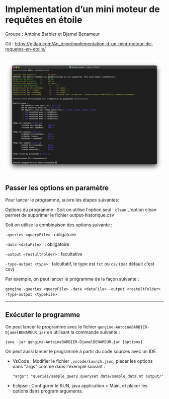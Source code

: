 # Implementation d’un mini moteur de requêtes en étoile

Groupe : Antoine Barbier et Djamel Benameur

Git : https://gitlab.com/An_toine/implementation-d-un-mini-moteur-de-requetes-en-etoile/


![Exemple de l'exécution du moteur de requêtes en étoile sur des données et des requêtes ](images/exemple-exec-programme.png)
---

## Passer les options en paramètre
Pour lancer le programme, suivre les étapes suivantes:

Options du programme : 
Soit on utilise l'option seul : ```clean```
L'option clean permet de supprimer le fichier output-historique.csv

Soit on utilise la combinaison des options suivante :

```-queries <queryFile>``` : obligatoire

```-data <dataFile> ``` : obligatoire

```-output <restultFolder>``` : facultative

```-type-output <type>``` : falcultatif, le type est ```txt``` ou ```csv``` (par défault c'est csv)


Par exemple, on peut lancer le programme de la façon suivante :

```qengine -queries <queryFile> -data <dataFile> -output <restultFolder> -type-output <typeFile>```

---

## Exécuter le programme

On peut lancer le programme avec le fichier ```qengine-AntoineBARBIER-DjamelBENAMEUR.jar``` en utilisant la commande suivante :

```
java -jar qengine-AntoineBARBIER-DjamelBENAMEUR.jar [options]
```


On peut aussi lancer le programme à partir du code sources avec un IDE.

+ VsCode : Modifier le fichier ```.vscode/launch.json```, placer les options dans "args" comme dans l'exemple suivant : 
    ```
    "args": "queries/sample_query.queryset data/sample_data.nt output/"
    ```
+ Eclipse : Configurer le RUN, java application > Main, et placer les options dans program arguments. 



